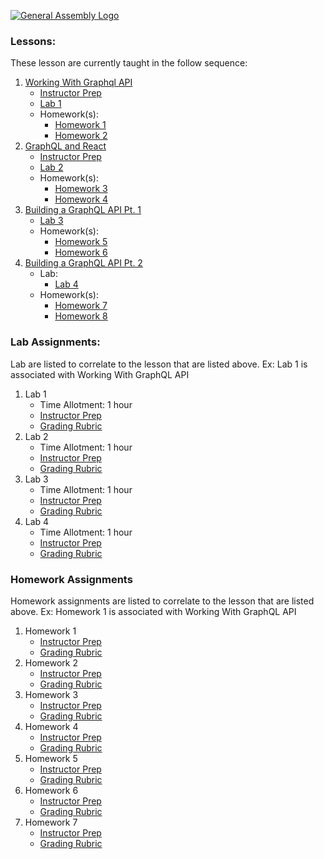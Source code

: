 [![General Assembly Logo](https://camo.githubusercontent.com/1a91b05b8f4d44b5bbfb83abac2b0996d8e26c92/687474703a2f2f692e696d6775722e636f6d2f6b6538555354712e706e67)](https://generalassemb.ly/education/web-development-immersive)


### Lessons:
These lesson are currently taught in the follow sequence:
1. [Working With Graphql API](https://git.generalassemb.ly/DC-WDI/GraphQL/tree/master/working-with-graphql-api)
   * [Instructor Prep](#)
   * [Lab 1](./assignments/lab-1)
   * Homework(s):
     * [Homework 1](./assignments/lab-1)
     * [Homework 2](./assignments/lab-2)
2. [GraphQL and React](https://git.generalassemb.ly/DC-WDI/GraphQL/tree/master/graphql-and-react)
   * [Instructor Prep](#)
   * [Lab 2](./assignments/lab-3)
   * Homework(s):
     * [Homework 3](./assignments/lab-3)
     * [Homework 4](./assignments/lab-4)
3. [Building a GraphQL API Pt. 1](https://git.generalassemb.ly/DC-WDI/GraphQL/tree/master/building-a-graphql-api-pt-1)
   * [Lab 3](./assignments/lab-3)
   * Homework(s):
     * [Homework 5](./assignments/lab-4)
     * [Homework 6](./assignments/lab-5)
4. [Building a GraphQL API Pt. 2](https://git.generalassemb.ly/DC-WDI/GraphQL/tree/master/building-a-graphql-api-pt-2)
   * Lab:
     * [Lab 4](./assignments/lab-4)
   * Homework(s):
     * [Homework 7](./assignments/lab-5)
     * [Homework 8](./assignments/lab-6)


### Lab Assignments:
Lab are listed to correlate to the lesson that are listed above. Ex: Lab 1 is associated with Working With GraphQL API

1. Lab 1
   * Time Allotment: 1 hour
   * [Instructor Prep](#)
   * [Grading Rubric](#)
2. Lab 2
   * Time Allotment: 1 hour
   * [Instructor Prep](#)
   * [Grading Rubric](#)
3. Lab 3
   * Time Allotment: 1 hour
   * [Instructor Prep](#)
   * [Grading Rubric](#)
4. Lab 4
   * Time Allotment: 1 hour
   * [Instructor Prep](#)
   * [Grading Rubric](#)


### Homework Assignments
Homework assignments are listed to correlate to the lesson that are listed above. Ex: Homework 1 is associated with Working With GraphQL API
1. Homework 1
   * [Instructor Prep](#)
   * [Grading Rubric](#)
2. Homework 2
   * [Instructor Prep](#)
   * [Grading Rubric](#)
3. Homework 3
   * [Instructor Prep](#)
   * [Grading Rubric](#)
4. Homework 4
   * [Instructor Prep](#)
   * [Grading Rubric](#)
5. Homework 5
   * [Instructor Prep](#)
   * [Grading Rubric](#)
6. Homework 6
   * [Instructor Prep](#)
   * [Grading Rubric](#)
7. Homework 7
   * [Instructor Prep](#)
   * [Grading Rubric](#)